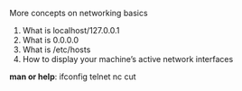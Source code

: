 More concepts  on networking basics

1. What is localhost/127.0.0.1
2. What is 0.0.0.0
3. What is /etc/hosts
4. How to display your machine’s active network interfaces

**man or help**:
ifconfig
telnet
nc
cut

